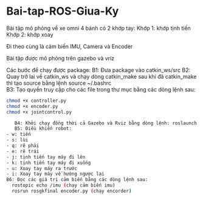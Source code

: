 # Bai-tap-ROS-Giua-Ky

Bài tập mô phỏng về xe omni 4 bánh có 2 khớp tay:
   Khớp 1: khớp tịnh tiến
   Khớp 2: khớp xoay 

Đi theo cùng là cảm biến IMU, Camera và Encoder

Bài tập được mô phỏng trên gazebo và vriz 

Các bước để chạy được package: 
   B1: Đưa package vào catkin_ws/src
   B2: Quay trở lai về catkin_ws và chạy dòng catkin_make sau khi đã catkin_make thì tạo source bằng lệnh source ~/.bashrc  
   B3: Tạo quyền truy cập cho các file trong thư mục bằng các dòng lệnh sau:
```sh
chmod +x controller.py
chmod +x encoder.py
chmod +x jointcontrol.py

   B4: Khởi chạy đồng thời cả Gazebo và Rviz bằng dòng lệnh: roslaunch rosgkfinal gazebo.launch
   B5: Điều khiển robot: 
- w: tiến
- s: lùi
- q: rẽ phải
- e: rẽ trái
- j: tịnh tiến tay máy đi lên
- k: tịnh tiến tay máy đi xuống
- u: Xoay tay máy ra trước
- i: Xoay tay máy về hướng ngược lại
B6: Đọc các giá trị cảm biến bằng các dòng lệnh sau:
  rostopic echo /imu (chạy cảm biến imu)
  rosrun rosgkfinal encoder.py (chạy encorder)
